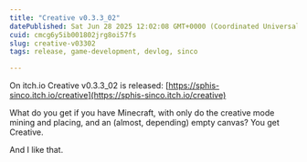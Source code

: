 ```yaml
---
title: "Creative v0.3.3_02"
datePublished: Sat Jun 28 2025 12:02:08 GMT+0000 (Coordinated Universal Time)
cuid: cmcg6y5ib001802jrg8oi57fs
slug: creative-v03302
tags: release, game-development, devlog, sinco

---
```


On itch.io Creative v0.3.3\_02 is released: [https://sphis-sinco.itch.io/creative](https://sphis-sinco.itch.io/creative)

What do you get if you have Minecraft, with only do the creative mode mining and placing, and an (almost, depending) empty canvas? You get Creative.

And I like that.